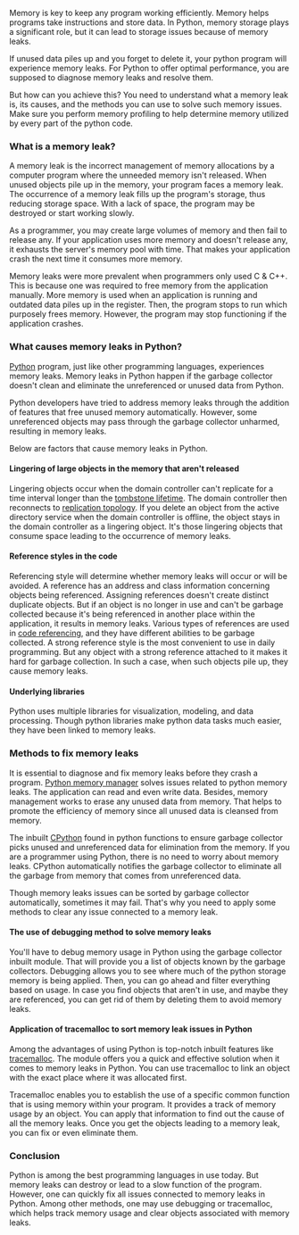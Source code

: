 Memory is key to keep any program working efficiently. Memory helps programs take instructions and store data. In Python, memory storage plays a significant role, but it can lead to storage issues because of memory leaks.

If unused data piles up and you forget to delete it, your python program will experience memory leaks. For Python to offer optimal performance, you are supposed to diagnose memory leaks and resolve them.

But how can you achieve this? You need to understand what a memory leak is, its causes, and the methods you can use to solve such memory issues. Make sure you perform memory profiling to help determine memory utilized by every part of the python code.

### What is a memory leak?

A memory leak is the incorrect management of memory allocations by a computer program where the unneeded memory isn&#39;t released. When unused objects pile up in the memory, your program faces a memory leak. The occurrence of a memory leak fills up the program&#39;s storage, thus reducing storage space. With a lack of space, the program may be destroyed or start working slowly.

As a programmer, you may create large volumes of memory and then fail to release any. If your application uses more memory and doesn&#39;t release any, it exhausts the server&#39;s memory pool with time. That makes your application crash the next time it consumes more memory.

Memory leaks were more prevalent when programmers only used C &amp; C++. This is because one was required to free memory from the application manually. More memory is used when an application is running and outdated data piles up in the register. Then, the program stops to run which purposely frees memory. However, the program may stop functioning if the application crashes.

### What causes memory leaks in Python?

[Python](https://www.python.org/) program, just like other programming languages, experiences memory leaks. Memory leaks in Python happen if the garbage collector doesn&#39;t clean and eliminate the unreferenced or unused data from Python.

Python developers have tried to address memory leaks through the addition of features that free unused memory automatically. However, some unreferenced objects may pass through the garbage collector unharmed, resulting in memory leaks.

Below are factors that cause memory leaks in Python.

#### Lingering of large objects in the memory that aren't released

Lingering objects occur when the domain controller can&#39;t replicate for a time interval longer than the [tombstone lifetime](https://support.storagecraft.com/s/article/Understanding-Tombstones-Active-Directory-and-How-To-Protect-It). The domain controller then reconnects to [replication topology](https://www.monitis.com/blog/active-directory-replication-topology/#). If you delete an object from the active directory service when the domain controller is offline, the object stays in the domain controller as a lingering object. It&#39;s those lingering objects that consume space leading to the occurrence of memory leaks.

#### Reference styles in the code

Referencing style will determine whether memory leaks will occur or will be avoided. A reference has an address and class information concerning objects being referenced. Assigning references doesn&#39;t create distinct duplicate objects. But if an object is no longer in use and can&#39;t be garbage collected because it&#39;s being referenced in another place within the application, it results in memory leaks. Various types of references are used in [code referencing](https://guides.libraries.uc.edu/citing/code), and they have different abilities to be garbage collected. A strong reference style is the most convenient to use in daily programming. But any object with a strong reference attached to it makes it hard for garbage collection. In such a case, when such objects pile up, they cause memory leaks.

#### Underlying libraries

Python uses multiple libraries for visualization, modeling, and data processing. Though python libraries make python data tasks much easier, they have been linked to memory leaks.

### Methods to fix memory leaks

It is essential to diagnose and fix memory leaks before they crash a program. [Python memory manager](https://docs.python.org/3/c-api/memory.html#) solves issues related to python memory leaks. The application can read and even write data. Besides, memory management works to erase any unused data from memory. That helps to promote the efficiency of memory since all unused data is cleansed from memory.

The inbuilt [CPython](https://en.wikipedia.org/wiki/CPython#) found in python functions to ensure garbage collector picks unused and unreferenced data for elimination from the memory. If you are a programmer using Python, there is no need to worry about memory leaks. CPython automatically notifies the garbage collector to eliminate all the garbage from memory that comes from unreferenced data.

Though memory leaks issues can be sorted by garbage collector automatically, sometimes it may fail. That&#39;s why you need to apply some methods to clear any issue connected to a memory leak.

#### The use of debugging method to solve memory leaks

You&#39;ll have to debug memory usage in Python using the garbage collector inbuilt module. That will provide you a list of objects known by the garbage collectors. Debugging allows you to see where much of the python storage memory is being applied. Then, you can go ahead and filter everything based on usage. In case you find objects that aren&#39;t in use, and maybe they are referenced, you can get rid of them by deleting them to avoid memory leaks.

#### Application of tracemalloc to sort memory leak issues in Python

Among the advantages of using Python is top-notch inbuilt features like [tracemalloc](https://docs.python.org/3/library/tracemalloc.html). The module offers you a quick and effective solution when it comes to memory leaks in Python. You can use tracemalloc to link an object with the exact place where it was allocated first.

Tracemalloc enables you to establish the use of a specific common function that is using memory within your program. It provides a track of memory usage by an object. You can apply that information to find out the cause of all the memory leaks. Once you get the objects leading to a memory leak, you can fix or even eliminate them.

### Conclusion

Python is among the best programming languages in use today. But memory leaks can destroy or lead to a slow function of the program. However, one can quickly fix all issues connected to memory leaks in Python. Among other methods, one may use debugging or tracemalloc, which helps track memory usage and clear objects associated with memory leaks.
